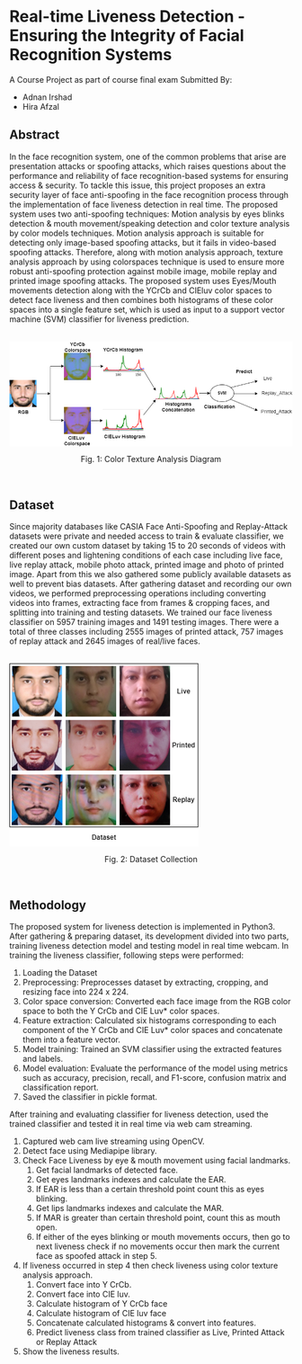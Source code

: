 # Real-time Liveness Detection - Ensuring the Integrity of Facial Recognition Systems
A Course Project as part of course final exam Submitted By:
- Adnan Irshad 
- Hira Afzal

## Abstract
In the face recognition system, one of the common problems that arise are presentation attacks or spoofing attacks, which raises questions about the performance and reliability of face recognition-based systems for ensuring access & security. To tackle this issue, this project proposes an extra security layer of face anti-spoofing in the face recognition process through the implementation of face liveness detection in real time. The proposed system uses two anti-spoofing techniques: Motion analysis by eyes blinks detection & mouth movement/speaking detection and color texture analysis by color models techniques. Motion analysis approach is suitable for detecting only image-based spoofing attacks, but it fails in video-based spoofing attacks. Therefore, along with motion analysis approach, texture analysis approach by using colorspaces technique is used to ensure more robust anti-spoofing protection against mobile image, mobile replay and printed image spoofing attacks. The proposed system uses Eyes/Mouth movements detection along with the YCrCb and CIEluv color spaces to detect face liveness and then combines both histograms of these color spaces into a single feature set, which is used as input to a support vector machine (SVM) classifier for liveness prediction.

<br>
<img align="center" src="diagrams/Color Texture Analysis Diagram.drawio.png" alt="Color Texture Analysis Diagram">
<p align="center">Fig. 1: Color Texture Analysis Diagram</p>
<br>

## Dataset
Since majority databases like CASIA Face Anti-Spoofing and Replay-Attack datasets were private and needed access to train & evaluate classifier, we created our own custom dataset by taking 15 to 20 seconds of videos with different poses and lightening conditions of each case including live face, live replay attack, mobile photo attack, printed image and photo of printed image. Apart from this we also gathered some publicly available datasets as well to prevent bias datasets. After gathering dataset and recording our own videos, we performed preprocessing operations including converting videos into frames, extracting face from frames & cropping faces, and splitting into training and testing datasets. We trained our face liveness classifier on 5957 training images and 1491 testing images. There were a total of three classes including 2555 images of printed attack, 757 images of replay attack and 2645 images of real/live faces.

<br>
<img align="center" src="diagrams/dataset diagram.drawio.png" alt="Dataset Collection">
<p align="center">Fig. 2: Dataset Collection</p>
<br>

## Methodology
The proposed system for liveness detection is implemented in Python3. After gathering & preparing dataset, its development divided into two parts, training liveness detection model and testing model in real time webcam.
In training the liveness classifier, following steps were performed:
1.   Loading the Dataset
2.   Preprocessing: Preprocesses dataset by extracting, cropping, and resizing face into 224 x 224.
3.   Color space conversion: Converted each face image from the RGB color space to both the Y CrCb and CIE Luv* color spaces.
4.   Feature extraction: Calculated six histograms corresponding to each component of the Y CrCb and CIE Luv* color spaces and concatenate them into a feature vector.
5.   Model training: Trained an SVM classifier using the extracted features and labels.
6.   Model evaluation: Evaluate the performance of the model using metrics such as accuracy, precision, recall, and F1-score, confusion matrix and classification report.
7.   Saved the classifier in pickle format.

After training and evaluating classifier for liveness detection, used the trained classifier and tested it in real time via web cam streaming.
1. Captured web cam live streaming using OpenCV.
2. Detect face using Mediapipe library.
3. Check Face Liveness by eye & mouth movement using facial landmarks. 
   1. Get facial landmarks of detected face. 
   2. Get eyes landmarks indexes and calculate the EAR. 
   3. If EAR is less than a certain threshold point count this as eyes blinking.
   4. Get lips landmarks indexes and calculate the MAR. 
   5. If MAR is greater than certain threshold point, count this as mouth open. 
   6. If either of the eyes blinking or mouth movements occurs, then go to next liveness check if no movements occur then mark the current face as spoofed attack in step 5.
4. If liveness occurred in step 4 then check liveness using color texture analysis approach. 
   1. Convert face into Y CrCb. 
   2. Convert face into CIE luv.
   3. Calculate histogram of Y CrCb face
   4. Calculate histogram of CIE luv face
   5. Concatenate calculated histograms & convert into features.
   6. Predict liveness class from trained classifier as Live, Printed Attack or Replay Attack
5. Show the liveness results.


